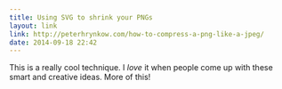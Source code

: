 ```yaml
---
title: Using SVG to shrink your PNGs
layout: link
link: http://peterhrynkow.com/how-to-compress-a-png-like-a-jpeg/
date: 2014-09-18 22:42
---
```


This is a really cool technique. I *love* it when people come up with
these smart and creative ideas. More of this!
